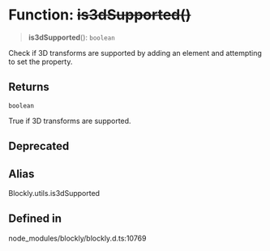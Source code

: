 # Function: ~~is3dSupported()~~

> **is3dSupported**(): `boolean`

Check if 3D transforms are supported by adding an element
and attempting to set the property.

## Returns

`boolean`

True if 3D transforms are supported.

## Deprecated

## Alias

Blockly.utils.is3dSupported

## Defined in

node_modules/blockly/blockly.d.ts:10769
